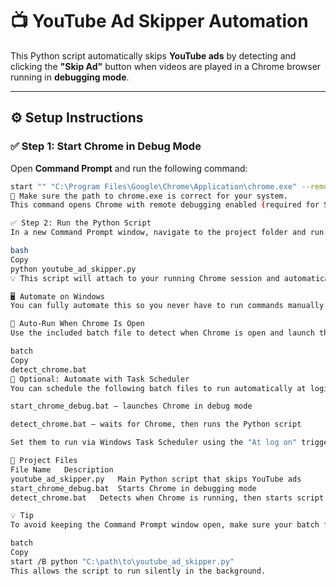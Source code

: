 # 📺 YouTube Ad Skipper Automation

This Python script automatically skips **YouTube ads** by detecting and clicking the **"Skip Ad"** button when videos are played in a Chrome browser running in **debugging mode**.

---

## ⚙️ Setup Instructions

### ✅ Step 1: Start Chrome in Debug Mode

Open **Command Prompt** and run the following command:

```bash
start "" "C:\Program Files\Google\Chrome\Application\chrome.exe" --remote-debugging-port=9222 --user-data-dir="C:\selenium"
📝 Make sure the path to chrome.exe is correct for your system.
This command opens Chrome with remote debugging enabled (required for Selenium to attach).

✅ Step 2: Run the Python Script
In a new Command Prompt window, navigate to the project folder and run:

bash
Copy
python youtube_ad_skipper.py
💡 This script will attach to your running Chrome session and automatically skip ads whenever the "Skip Ad" button appears on YouTube.

🖥️ Automate on Windows
You can fully automate this so you never have to run commands manually.

🔁 Auto-Run When Chrome Is Open
Use the included batch file to detect when Chrome is open and launch the script:

batch
Copy
detect_chrome.bat
🧠 Optional: Automate with Task Scheduler
You can schedule the following batch files to run automatically at login:

start_chrome_debug.bat – launches Chrome in debug mode

detect_chrome.bat – waits for Chrome, then runs the Python script

Set them to run via Windows Task Scheduler using the "At log on" trigger.

📁 Project Files
File Name	Description
youtube_ad_skipper.py	Main Python script that skips YouTube ads
start_chrome_debug.bat	Starts Chrome in debugging mode
detect_chrome.bat	Detects when Chrome is running, then starts script

💡 Tip
To avoid keeping the Command Prompt window open, make sure your batch files use:

batch
Copy
start /B python "C:\path\to\youtube_ad_skipper.py"
This allows the script to run silently in the background.


